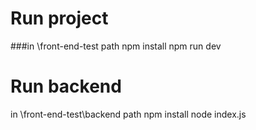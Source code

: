 # Run project
###in \front-end-test path
npm install
npm run dev

# Run backend
in \front-end-test\backend path
npm install
node index.js


